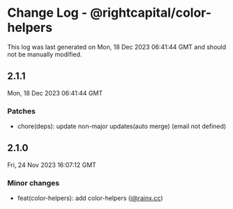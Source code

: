 # Change Log - @rightcapital/color-helpers

This log was last generated on Mon, 18 Dec 2023 06:41:44 GMT and should not be manually modified.

<!-- Start content -->

## 2.1.1

Mon, 18 Dec 2023 06:41:44 GMT

### Patches

- chore(deps): update non-major updates(auto merge) (email not defined)

## 2.1.0

Fri, 24 Nov 2023 16:07:12 GMT

### Minor changes

- feat(color-helpers): add color-helpers (i@rainx.cc)
